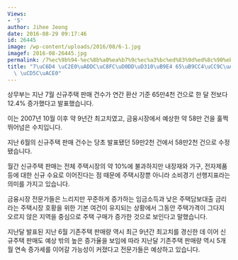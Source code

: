 ```yaml
---
Views:
- '5'
author: Jihee Jeong
date: 2016-08-29 09:17:46
id: 26445
image: /wp-content/uploads/2016/08/6-1.jpg
imagef: 2016-08-26445.jpg
permalink: /7%ec%9b%94-%ec%8b%a0%ea%b7%9c%ec%a3%bc%ed%83%9d%ed%8c%90%eb%a7%a4-65%eb%a7%8c4%ec%b2%9c%ea%b1%b49%eb%85%84%ea%b0%84-%ec%b5%9c%ea%b3%a0/
title: "7\uC6D4 \uC2E0\uADDC\uC8FC\uD0DD\uD310\uB9E4 65\uB9CC4\uCC9C\uAC749\uB144\uAC04\
  \ \uCD5C\uACE0"
---
```


상무부는 지난 7월 신규주택 판매 건수가 연간 환산 기준 65만4천 건으로 한 달 전보다 12.4% 증가했다고 발표했습니다.

이는 2007년 10월 이후 약 9년간 최고치였고, 금융시장에서 예상한 약 58만 건을 훌쩍 뛰어넘은 수치입니다.

지난 6월의 신규주택 판매 건수는 당초 발표됐던 59만2천 건에서 58만2천 건으로 수정됐습니다.

월간 신규주택 판매는 전체 주택시장의 약 10%에 불과하지만 내장재와 가구, 전자제품 등에 대한 신규 수요로 이어진다는 점 때문에 주택시장뿐 아니라 소비경기 선행지표라는 의미를 가지고 있습니다.

금융시장 전문가들은 느리지만 꾸준하게 증가하는 임금소득과 낮은 주택담보대출 금리라는 주택시장 호황을 위한 기본 여건이 유지되는 상황에서 그동안 주택가격이 그다지 오르지 않은 지역을 중심으로 주택 구매가 증가한 것으로 보인다고 말했습니다.

지난달 발표된 지난 6월 기존주택 판매량 역시 최근 9년간 최고치를 경신한 데 이어 신규주택 판매도 예상 밖의 높은 증가율을 보임에 따라 지난달 기존주택 판매량 역시 5개월 연속 증가세를 이어갈 가능성이 커졌다고 전문가들은 예상하고 있습니다.